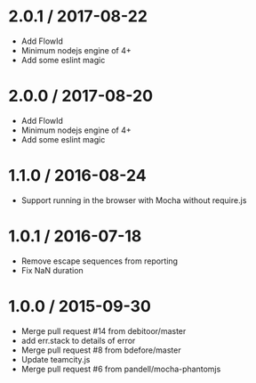 2.0.1 / 2017-08-22 
==================
* Add FlowId
* Minimum nodejs engine of 4+
* Add some eslint magic


2.0.0 / 2017-08-20
==================
* Add FlowId
* Minimum nodejs engine of 4+
* Add some eslint magic


1.1.0 / 2016-08-24 
==================

  * Support running in the browser with Mocha without require.js

1.0.1 / 2016-07-18
==================

  * Remove escape sequences from reporting
  * Fix NaN duration

1.0.0 / 2015-09-30
==================

  * Merge pull request #14 from debitoor/master
  * add err.stack to details of error
  * Merge pull request #8 from bdefore/master
  * Update teamcity.js
  * Merge pull request #6 from pandell/mocha-phantomjs
